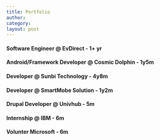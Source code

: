 ```yaml
---
title: Portfolio
author:
category:
layout: post
---
```




#### Software Engineer @	EvDirect - 1+ yr
#### Android/Framework Developer @	Cosmic Dolphin - 1y5m
#### Developer @	Sunbi Technology - 4y8m
#### Developer @	SmartMobe Solution - 1y2m
#### Drupal Developer @	Univhub - 5m
#### Internship @	IBM - 6m
#### Volunter 	Microsoft - 6m



<!-- add palto -->

<!-- add whisper2notion -->
